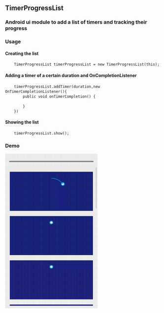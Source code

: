 ## TimerProgressList

### Android ui module to add a list of timers and tracking their progress

### Usage

#### Creating the list

```
    TimerProgressList timerProgressList = new TimerProgressList(this);
```

#### Adding a timer of a certain duration and OnCompletionListener

```
    timerProgressList.addTimer(duration,new OnTimerCompletionListener(){
        public void onTimerCompletion() {

        }
    })
```

#### Showing the list

```
    timerProgressList.show();
```

### Demo

<img src="https://github.com/Anwesh43/TimerProgressList/blob/master/demo/timerlist.gif" width="300px" height="500px">
